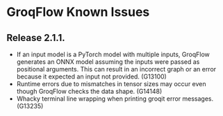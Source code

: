 # GroqFlow Known Issues

## Release 2.1.1.

* If an input model is a PyTorch model with multiple inputs, GroqFlow generates an ONNX model assuming the inputs were passed as positional arguments. This can result in an incorrect graph or an error because it expected an input not provided. (G13100)
* Runtime errors due to mismatches in tensor sizes may occur even though GroqFlow checks the data shape. (G14148)
* Whacky terminal line wrapping when printing groqit error messages. (G13235)